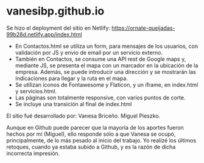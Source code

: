 # vanesibp.github.io

Se hizo el deployment del sitio en Netlify:
https://ornate-queijadas-99b28d.netlify.app/index.html

* En Contactos.html se utiliza un form, para mensajes de los usuarios, con validación por JS y envio de email por un servicio externo.
* También en Contactos, se consume una API rest de Google maps y, mediante JS, se presenta el mapa con un marcador en la ubicación de la empresa.
     Además, se puede introducir una dirección y se mostrarán las indicaciones para llegar y la ruta en el mapa.
* Se utilizan íconos de Fontawesome y Flaticon, y un iframe, en index.html y servicios.html.
* Las páginas son totalmente responsive, con varios puntos de corte.
* Se incluye una transición al final de index.html

El sitio fué desarrollado por:
Vanesa Briceño.
Miguel Pieszko.

Aunque en Github puede parecer que la mayoría de los aportes fueron hechos por mí (Miguel), ello responde sólo a que Vanesa se ocupó,
principalmente, de lo más pesado al inicio del trabajo. Yo realizé los últimos retoques, cuando ya estaba subido a Github,
y es la razón de dicha incorrecta impresión.
